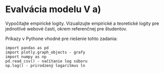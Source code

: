 # Evalvácia modelu V a)

Vypočítajte empirické logity. Vizualizujte empirické a teoretické logity pre jednotlivé webové časti, okrem referenčnej pre študentov.

Príkazy v Pythone vhodné pre riešenie tohto zadania:

```
import pandas as pd
import plotly.graph_objects - grafy
import numpy as np
pd.read_csv() - načítanie log súboru
np.log() - prirodzený logaritmus ln
```
